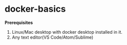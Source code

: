 # docker-basics



**Prerequisites**
1. Linux/Mac desktop with docker desktop installed in it.
2. Any text editor(VS Code/Atom/Sublime)
